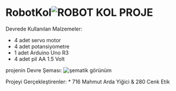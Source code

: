# RobotKol![ROBOT KOL PROJE](https://github.com/WOR35/RobotKol/assets/133985542/53e51884-049d-436e-96f1-eced68ef8344)

Devrede Kullanılan Malzemeler: 
* 4 adet servo motor
* 4 adet potansiyometre
* 1 adet Arduino Uno R3
* 4 adet pil AA 1.5 Volt
                                

projenin Devre Şeması:
![şematik görünüm](https://github.com/WOR35/RobotKol/assets/133985542/c17fa498-69ad-4ce2-9346-6da915d7979c)

Projeyi Gerçekleştirenler: * 716 Mahmut Arda Yiğici & 280 Cenk Etik
